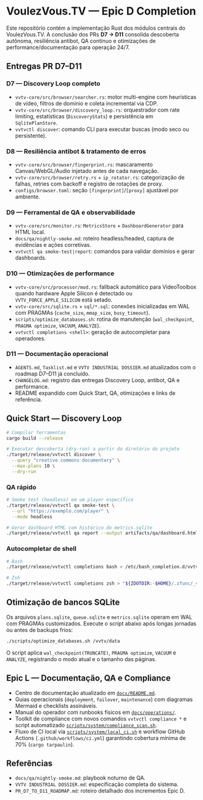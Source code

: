 # VoulezVous.TV — Epic D Completion

Este repositório contém a implementação Rust dos módulos centrais do VoulezVous.TV.
A conclusão dos PRs **D7 → D11** consolida descoberta autônoma, resiliência antibot,
QA contínuo e otimizações de performance/documentação para operação 24/7.

## Entregas PR D7–D11

### D7 — Discovery Loop completo
- `vvtv-core/src/browser/searcher.rs`: motor multi-engine com heurísticas de vídeo,
  filtros de domínio e coleta incremental via CDP.
- `vvtv-core/src/browser/discovery_loop.rs`: orquestrador com rate limiting,
  estatísticas (`DiscoveryStats`) e persistência em `SqlitePlanStore`.
- `vvtvctl discover`: comando CLI para executar buscas (modo seco ou persistente).

### D8 — Resiliência antibot & tratamento de erros
- `vvtv-core/src/browser/fingerprint.rs`: mascaramento Canvas/WebGL/Audio injetado
  antes de cada navegação.
- `vvtv-core/src/browser/retry.rs` + `ip_rotator.rs`: categorização de falhas,
  retries com backoff e registro de rotações de proxy.
- `configs/browser.toml`: seção `[fingerprint]`/`[proxy]` ajustável por ambiente.

### D9 — Ferramental de QA e observabilidade
- `vvtv-core/src/monitor.rs`: `MetricsStore` + `DashboardGenerator` para HTML local.
- `docs/qa/nightly-smoke.md`: roteiro headless/headed, captura de evidências e
ações corretivas.
- `vvtvctl qa smoke-test|report`: comandos para validar domínios e gerar dashboards.

### D10 — Otimizações de performance
- `vvtv-core/src/processor/mod.rs`: fallback automático para VideoToolbox quando
  hardware Apple Silicon é detectado ou `VVTV_FORCE_APPLE_SILICON` está setado.
- `vvtv-core/src/sqlite.rs` + `sql/*.sql`: conexões inicializadas em WAL com
  PRAGMAs (`cache_size`, `mmap_size`, `busy_timeout`).
- `scripts/optimize_databases.sh`: rotina de manutenção (`wal_checkpoint`,
  `PRAGMA optimize`, `VACUUM`, `ANALYZE`).
- `vvtvctl completions <shell>`: geração de autocompletar para operadores.

### D11 — Documentação operacional
- `AGENTS.md`, `Tasklist.md` e `VVTV INDUSTRIAL DOSSIER.md` atualizados com o
  roadmap D7–D11 já concluído.
- `CHANGELOG.md`: registro das entregas Discovery Loop, antibot, QA e performance.
- README expandido com Quick Start, QA, otimizações e links de referência.

## Quick Start — Discovery Loop

```bash
# Compilar ferramentas
cargo build --release

# Executar descoberta (dry-run) a partir do diretório do projeto
./target/release/vvtvctl discover \
  --query "creative commons documentary" \
  --max-plans 10 \
  --dry-run
```

### QA rápido

```bash
# Smoke test (headless) em um player específico
./target/release/vvtvctl qa smoke-test \
  --url "https://exemplo.com/player" \
  --mode headless

# Gerar dashboard HTML com histórico do metrics.sqlite
./target/release/vvtvctl qa report --output artifacts/qa/dashboard.html
```

### Autocompletar de shell

```bash
# Bash
./target/release/vvtvctl completions bash > /etc/bash_completion.d/vvtvctl

# Zsh
./target/release/vvtvctl completions zsh > "${ZDOTDIR:-$HOME}/.zfunc/_vvtvctl"
```

## Otimização de bancos SQLite

Os arquivos `plans.sqlite`, `queue.sqlite` e `metrics.sqlite` operam em WAL com PRAGMAs
customizados. Execute o script abaixo após longas jornadas ou antes de backups frios:

```bash
./scripts/optimize_databases.sh /vvtv/data
```

O script aplica `wal_checkpoint(TRUNCATE)`, `PRAGMA optimize`, `VACUUM` e `ANALYZE`,
registrando o modo atual e o tamanho das páginas.

## Epic L — Documentação, QA e Compliance

- Centro de documentação atualizado em [`docs/README.md`](docs/README.md).
- Guias operacionais (`deployment`, `failover`, `maintenance`) com diagramas
  Mermaid e checklists assináveis.
- Manual do operador com runbooks físicos em [`docs/operations/`](docs/operations).
- Toolkit de compliance com novos comandos `vvtvctl compliance *` e script
  automatizado [`scripts/system/compliance_scan.sh`](scripts/system/compliance_scan.sh).
- Fluxo de CI local via [`scripts/system/local_ci.sh`](scripts/system/local_ci.sh)
  e workflow GitHub Actions (`.github/workflows/ci.yml`) garantindo cobertura
  mínima de 70% (`cargo tarpaulin`).

## Referências

- `docs/qa/nightly-smoke.md`: playbook noturno de QA.
- `VVTV INDUSTRIAL DOSSIER.md`: especificação completa do sistema.
- `PR_D7_TO_D11_ROADMAP.md`: roteiro detalhado dos incrementos Epic D.
